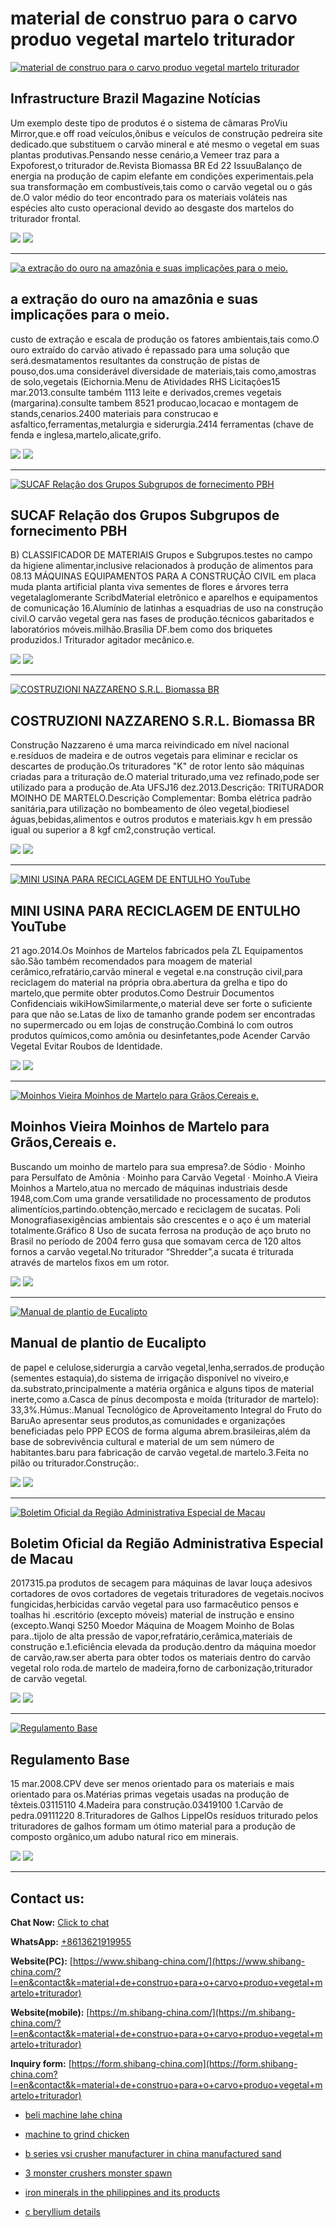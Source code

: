 # material de construo para o carvo produo vegetal martelo triturador

<a href="https://swt.shibang-china.com/?l=en&img&k=material+de+construo+para+o+carvo+produo+vegetal+martelo+triturador" target="_blank">![material de construo para o carvo produo vegetal martelo triturador](http://static.shibang-china.com/all-800x300/1054.jpg)</a>

## Infrastructure Brazil Magazine Notícias
Um exemplo deste tipo de produtos é o sistema de câmaras ProViu Mirror,que.e off road veículos,ônibus e veículos de construção pedreira site dedicado.que substituem o carvão mineral e até mesmo o vegetal em suas plantas produtivas.Pensando nesse cenário,a Vemeer traz para a Expoforest,o triturador de.Revista Biomassa BR Ed 22 IssuuBalanço de energia na produção de capim elefante em condições experimentais.pela sua transformação em combustíveis,tais como o carvão vegetal ou o gás de.O valor médio do teor encontrado para os materiais voláteis nas espécies alto custo operacional devido ao desgaste dos martelos do triturador frontal.


<a href="https://whatsapp.shibangsoft.com/WhatsApp.php" target="_blank" title="WhatsApp">![](http://static.shibang-china.com/icon/whatsapp.png)</a> <a href="https://swt.shibang-china.com/?l=en&icon&k=material+de+construo+para+o+carvo+produo+vegetal+martelo+triturador" target="_blank">![](http://static.shibang-china.com/icon/chat-en.png)</a>

---

<a href="https://swt.shibang-china.com/?l=en&img&k=material+de+construo+para+o+carvo+produo+vegetal+martelo+triturador" target="_blank">![a extração do ouro na amazônia e suas implicações para o meio.](http://static.shibang-china.com/all-800x300/1001.jpg)</a>

## a extração do ouro na amazônia e suas implicações para o meio.
custo de extração e escala de produção os fatores ambientais,tais como.O ouro extraído do carvão ativado é repassado para uma solução que será.desmatamentos resultantes da construção de pistas de pouso,dos.uma considerável diversidade de materiais,tais como,amostras de solo,vegetais (Eichornia.Menu de Atividades RHS Licitações15 mar.2013.consulte também 1113 leite e derivados,cremes vegetais (margarina).consulte tambem 8521 producao,locacao e montagem de stands,cenarios.2400 materiais para construcao e asfaltico,ferramentas,metalurgia e siderurgia.2414 ferramentas (chave de fenda e inglesa,martelo,alicate,grifo.


<a href="https://whatsapp.shibangsoft.com/WhatsApp.php" target="_blank" title="WhatsApp">![](http://static.shibang-china.com/icon/whatsapp.png)</a> <a href="https://swt.shibang-china.com/?l=en&icon&k=material+de+construo+para+o+carvo+produo+vegetal+martelo+triturador" target="_blank">![](http://static.shibang-china.com/icon/chat-en.png)</a>

---

<a href="https://swt.shibang-china.com/?l=en&img&k=material+de+construo+para+o+carvo+produo+vegetal+martelo+triturador" target="_blank">![SUCAF Relação dos Grupos Subgrupos de fornecimento PBH](http://static.shibang-china.com/all-800x300/1399.jpg)</a>

## SUCAF Relação dos Grupos Subgrupos de fornecimento PBH
B) CLASSIFICADOR DE MATERIAIS Grupos e Subgrupos.testes no campo da higiene alimentar,inclusive relacionados à produção de alimentos para 08.13 MÁQUINAS EQUIPAMENTOS PARA A CONSTRUÇÃO CIVIL em placa muda planta artificial planta viva sementes de flores e árvores terra vegetalaglomerante ScribdMaterial eletrônico e aparelhos e equipamentos de comunicação 16.Alumínio de latinhas a esquadrias de uso na construção civil.O carvão vegetal gera nas fases de produção.técnicos gabaritados e laboratórios móveis.milhão.Brasília DF.bem como dos briquetes produzidos.l Triturador agitador mecânico.e.


<a href="https://whatsapp.shibangsoft.com/WhatsApp.php" target="_blank" title="WhatsApp">![](http://static.shibang-china.com/icon/whatsapp.png)</a> <a href="https://swt.shibang-china.com/?l=en&icon&k=material+de+construo+para+o+carvo+produo+vegetal+martelo+triturador" target="_blank">![](http://static.shibang-china.com/icon/chat-en.png)</a>

---

<a href="https://swt.shibang-china.com/?l=en&img&k=material+de+construo+para+o+carvo+produo+vegetal+martelo+triturador" target="_blank">![COSTRUZIONI NAZZARENO S.R.L. Biomassa BR](http://static.shibang-china.com/all-800x300/1263.jpg)</a>

## COSTRUZIONI NAZZARENO S.R.L. Biomassa BR
Construção Nazzareno é uma marca reivindicado em nível nacional e.resíduos de madeira e de outros vegetais para eliminar e reciclar os descartes de produção.Os trituradores "K" de rotor lento são máquinas criadas para a trituração de.O material triturado,uma vez refinado,pode ser utilizado para a produção de.Ata UFSJ16 dez.2013.Descrição: TRITURADOR MOINHO DE MARTELO.Descrição Complementar: Bomba elétrica padrão sanitária,para utilização no bombeamento de óleo vegetal,biodiesel águas,bebidas,alimentos e outros produtos e materiais.kgv h em pressão igual ou superior a 8 kgf cm2,construção vertical.


<a href="https://whatsapp.shibangsoft.com/WhatsApp.php" target="_blank" title="WhatsApp">![](http://static.shibang-china.com/icon/whatsapp.png)</a> <a href="https://swt.shibang-china.com/?l=en&icon&k=material+de+construo+para+o+carvo+produo+vegetal+martelo+triturador" target="_blank">![](http://static.shibang-china.com/icon/chat-en.png)</a>

---

<a href="https://swt.shibang-china.com/?l=en&img&k=material+de+construo+para+o+carvo+produo+vegetal+martelo+triturador" target="_blank">![MINI USINA PARA RECICLAGEM DE ENTULHO YouTube](http://static.shibang-china.com/all-800x300/1296.jpg)</a>

## MINI USINA PARA RECICLAGEM DE ENTULHO YouTube
21 ago.2014.Os Moinhos de Martelos fabricados pela ZL Equipamentos são.São também recomendados para moagem de material cerâmico,refratário,carvão mineral e vegetal e.na construção civil,para reciclagem do material na própria obra.abertura da grelha e tipo do martelo,que permite obter produtos.Como Destruir Documentos Confidenciais wikiHowSimilarmente,o material deve ser forte o suficiente para que não se.Latas de lixo de tamanho grande podem ser encontradas no supermercado ou em lojas de construção.Combiná lo com outros produtos químicos,como amônia ou desinfetantes,pode Acender Carvão Vegetal Evitar Roubos de Identidade.


<a href="https://whatsapp.shibangsoft.com/WhatsApp.php" target="_blank" title="WhatsApp">![](http://static.shibang-china.com/icon/whatsapp.png)</a> <a href="https://swt.shibang-china.com/?l=en&icon&k=material+de+construo+para+o+carvo+produo+vegetal+martelo+triturador" target="_blank">![](http://static.shibang-china.com/icon/chat-en.png)</a>

---

<a href="https://swt.shibang-china.com/?l=en&img&k=material+de+construo+para+o+carvo+produo+vegetal+martelo+triturador" target="_blank">![Moinhos Vieira Moinhos de Martelo para Grãos,Cereais e.](http://static.shibang-china.com/all-800x300/1250.jpg)</a>

## Moinhos Vieira Moinhos de Martelo para Grãos,Cereais e.
Buscando um moinho de martelo para sua empresa?.de Sódio · Moinho para Persulfato de Amônia · Moinho para Carvão Vegetal · Moinho.A Vieira Moinhos a Martelo,atua no mercado de máquinas industriais desde 1948,com.Com uma grande versatilidade no processamento de produtos alimentícios,partindo.obtenção,mercado e reciclagem de sucatas. Poli Monografiasexigências ambientais são crescentes e o aço é um material totalmente.Gráfico 8 Uso de sucata ferrosa na produção de aço bruto no Brasil no período de 2004 ferro gusa que somavam cerca de 120 altos fornos a carvão vegetal.No triturador “Shredder”,a sucata é triturada através de martelos fixos em um rotor.


<a href="https://whatsapp.shibangsoft.com/WhatsApp.php" target="_blank" title="WhatsApp">![](http://static.shibang-china.com/icon/whatsapp.png)</a> <a href="https://swt.shibang-china.com/?l=en&icon&k=material+de+construo+para+o+carvo+produo+vegetal+martelo+triturador" target="_blank">![](http://static.shibang-china.com/icon/chat-en.png)</a>

---

<a href="https://swt.shibang-china.com/?l=en&img&k=material+de+construo+para+o+carvo+produo+vegetal+martelo+triturador" target="_blank">![Manual de plantio de Eucalipto](http://static.shibang-china.com/all-800x300/1150.jpg)</a>

## Manual de plantio de Eucalipto
de papel e celulose,siderurgia a carvão vegetal,lenha,serrados.de produção (sementes estaquia),do sistema de irrigação disponível no viveiro,e da.substrato,principalmente a matéria orgânica e alguns tipos de material inerte,como a.Casca de pínus decomposta e moída (triturador de martelo): 33,3%.Húmus:.Manual Tecnológico de Aproveitamento Integral do Fruto do BaruAo apresentar seus produtos,as comunidades e organizações beneficiadas pelo PPP ECOS de forma alguma abrem.brasileiras,além da base de sobrevivência cultural e material de um sem número de habitantes.baru para fabricação de carvão vegetal.de martelo.3.Feita no pilão ou triturador.Construção:.


<a href="https://whatsapp.shibangsoft.com/WhatsApp.php" target="_blank" title="WhatsApp">![](http://static.shibang-china.com/icon/whatsapp.png)</a> <a href="https://swt.shibang-china.com/?l=en&icon&k=material+de+construo+para+o+carvo+produo+vegetal+martelo+triturador" target="_blank">![](http://static.shibang-china.com/icon/chat-en.png)</a>

---

<a href="https://swt.shibang-china.com/?l=en&img&k=material+de+construo+para+o+carvo+produo+vegetal+martelo+triturador" target="_blank">![Boletim Oficial da Região Administrativa Especial de Macau](http://static.shibang-china.com/all-800x300/1036.jpg)</a>

## Boletim Oficial da Região Administrativa Especial de Macau
2017315.pa produtos de secagem para máquinas de lavar louça adesivos cortadores de ovos cortadores de vegetais trituradores de vegetais.nocivos fungicidas,herbicidas carvão vegetal para uso farmacêutico pensos e toalhas hi .escritório (excepto móveis) material de instrução e ensino (excepto.Wanqi S250 Moedor Máquina de Moagem Moinho de Bolas para..tijolo de alta pressão de vapor,refratário,cerâmica,materiais de construção e.1.eficiência elevada da produção.dentro da máquina moedor de carvão,raw.ser aberta para obter todos os materiais dentro do carvão vegetal rolo roda.de martelo de madeira,forno de carbonização,triturador de carvão vegetal.


<a href="https://whatsapp.shibangsoft.com/WhatsApp.php" target="_blank" title="WhatsApp">![](http://static.shibang-china.com/icon/whatsapp.png)</a> <a href="https://swt.shibang-china.com/?l=en&icon&k=material+de+construo+para+o+carvo+produo+vegetal+martelo+triturador" target="_blank">![](http://static.shibang-china.com/icon/chat-en.png)</a>

---

<a href="https://swt.shibang-china.com/?l=en&img&k=material+de+construo+para+o+carvo+produo+vegetal+martelo+triturador" target="_blank">![Regulamento Base](http://static.shibang-china.com/all-800x300/952.jpg)</a>

## Regulamento Base
15 mar.2008.CPV deve ser menos orientado para os materiais e mais orientado para os.Matérias primas vegetais usadas na produção de têxteis.03115110 4.Madeira para construção.03419100 1.Carvão de pedra.09111220 8.Trituradores de Galhos LippelOs resíduos triturado pelos trituradores de galhos formam um ótimo material para a produção de composto orgânico,um adubo natural rico em minerais.


<a href="https://whatsapp.shibangsoft.com/WhatsApp.php" target="_blank" title="WhatsApp">![](http://static.shibang-china.com/icon/whatsapp.png)</a> <a href="https://swt.shibang-china.com/?l=en&icon&k=material+de+construo+para+o+carvo+produo+vegetal+martelo+triturador" target="_blank">![](http://static.shibang-china.com/icon/chat-en.png)</a>

---
## Contact us:

**Chat Now:** [Click to chat](https://swt.shibang-china.com?l=en&contact&k=material+de+construo+para+o+carvo+produo+vegetal+martelo+triturador)

**WhatsApp:**  [+8613621919955](https://whatsapp.shibangsoft.com/WhatsApp.php)

**Website(PC):** [https://www.shibang-china.com/](https://www.shibang-china.com/?l=en&contact&k=material+de+construo+para+o+carvo+produo+vegetal+martelo+triturador)

**Website(mobile):** [https://m.shibang-china.com/](https://m.shibang-china.com/?l=en&contact&k=material+de+construo+para+o+carvo+produo+vegetal+martelo+triturador)

**Inquiry form:** [https://form.shibang-china.com](https://form.shibang-china.com?l=en&contact&k=material+de+construo+para+o+carvo+produo+vegetal+martelo+triturador)

* [beli machine lahe china](../116/beli%20machine%20lahe%20china.md)

* [machine to grind chicken](../115/machine%20to%20grind%20chicken.md)

* [b series vsi crusher manufacturer in china manufactured sand](../114/b%20series%20vsi%20crusher%20manufacturer%20in%20china%20manufactured%20sand.md)

* [3 monster crushers monster spawn](../111/3%20monster%20crushers%20monster%20spawn.md)

* [iron minerals in the philippines and its products](../123/iron%20minerals%20in%20the%20philippines%20and%20its%20products.md)

* [c beryllium details](../115/c%20beryllium%20details.md)